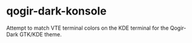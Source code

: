 # qogir-dark-konsole
Attempt to match VTE terminal colors on the KDE terminal for the Qogir-Dark GTK/KDE theme.
